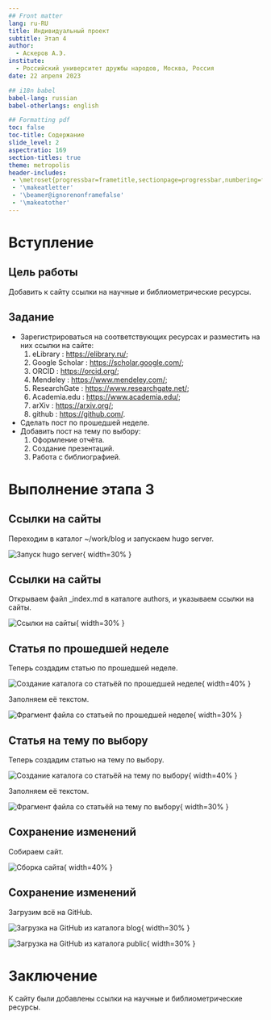 ```yaml
---
## Front matter
lang: ru-RU
title: Индивидуальный проект
subtitle: Этап 4
author:
  - Аскеров А.Э.
institute:
  - Российский университет дружбы народов, Москва, Россия
date: 22 апреля 2023

## i18n babel
babel-lang: russian
babel-otherlangs: english

## Formatting pdf
toc: false
toc-title: Содержание
slide_level: 2
aspectratio: 169
section-titles: true
theme: metropolis
header-includes:
 - \metroset{progressbar=frametitle,sectionpage=progressbar,numbering=fraction}
 - '\makeatletter'
 - '\beamer@ignorenonframefalse'
 - '\makeatother'
---
```



# Вступление

## Цель работы

Добавить к сайту ссылки на научные и библиометрические ресурсы.

## Задание

- Зарегистрироваться на соответствующих ресурсах и разместить на них ссылки на сайте:
    1. eLibrary : https://elibrary.ru/;
    2. Google Scholar : https://scholar.google.com/;
    3. ORCID : https://orcid.org/;
    4. Mendeley : https://www.mendeley.com/;
    5. ResearchGate : https://www.researchgate.net/;
    6. Academia.edu : https://www.academia.edu/;
    7. arXiv : https://arxiv.org/;
    8. github : https://github.com/.
- Сделать пост по прошедшей неделе.
- Добавить пост на тему по выбору:
    1. Оформление отчёта.
    2. Создание презентаций.
    3. Работа с библиографией.

# Выполнение этапа 3

## Ссылки на сайты

Переходим в каталог ~/work/blog и запускаем hugo server.

![Запуск hugo server](image/1.png){ width=30% }

## Ссылки на сайты

Открываем файл _index.md в каталоге authors, и указываем ссылки на сайты.

![Ссылки на сайты](image/2.png){ width=30% }

## Статья по прошедшей неделе

Теперь создадим статью по прошедшей неделе.

![Создание каталога со статьёй по прошедшей неделе](image/3.png){ width=40% }

Заполняем её текстом.

![Фрагмент файла со статьей по прошедшей неделе](image/4.png){ width=30% }

## Статья на тему по выбору

Теперь создадим статью на тему по выбору.

![Создание каталога со статьёй на тему по выбору](image/5.png){ width=40% }

Заполняем её текстом.

![Фрагмент файла со статьёй на тему по выбору](image/6.png){ width=30% }

## Сохранение изменений

Собираем сайт.

![Сборка сайта](image/7.png){ width=40% }

## Сохранение изменений

Загрузим всё на GitHub.

![Загрузка на GitHub из каталога blog](image/8.png){ width=30% }

![Загрузка на GitHub из каталога public](image/9.png){ width=30% }

# Заключение

К сайту были добавлены ссылки на научные и библиометрические ресурсы.
